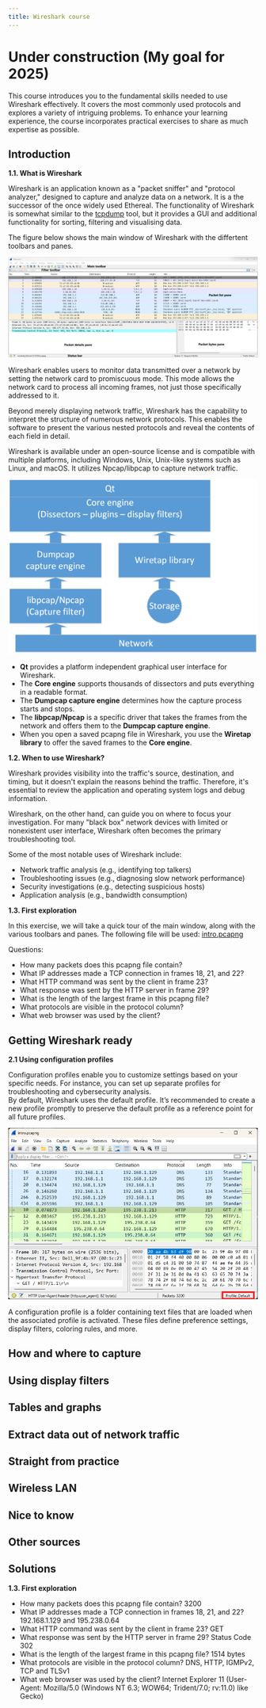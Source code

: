 ```yaml
---
title: Wireshark course
---
```


# Under construction (My goal for 2025)

This course introduces you to the fundamental skills needed to use Wireshark effectively. It covers the most commonly used protocols and explores a variety of intriguing problems. To enhance your learning experience, the course incorporates practical exercises to share as much expertise as possible.   

## Introduction
    
**1.1. What is Wireshark**

Wireshark is an application known as a "packet sniffer" and "protocol analyzer," designed to capture and analyze data on a network. It is a the successor of the once widely used Ethereal. The functionality of Wireshark is somewhat similar to the [tcpdump](https://www.tcpdump.org/) tool, but it provides a GUI and additional functionality for sorting, filtering and visualising data.   

The figure below shows the main window of Wireshark with the differtent toolbars and panes.   

![Success](./assets/main.png)

Wireshark enables users to monitor data transmitted over a network by setting the network card to promiscuous mode. This mode allows the network card to process all incoming frames, not just those specifically addressed to it.  

Beyond merely displaying network traffic, Wireshark has the capability to interpret the structure of numerous network protocols. This enables the software to present the various nested protocols and reveal the contents of each field in detail.   

Wireshark is available under an open-source license and is compatible with multiple platforms, including Windows, Unix, Unix-like systems such as Linux, and macOS. It utilizes Npcap/libpcap to capture network traffic.   

![Success](./assets/visual.png)

* **Qt** provides a platform independent graphical user interface for Wireshark.   
* The **Core engine** supports thousands of dissectors and puts everything in a readable format.   
* The **Dumpcap capture engine** determines how the capture process starts and stops.   
* The **libpcap/Npcap** is a specific driver that takes the frames from the network and offers them to the **Dumpcap capture engine**.   
* When you open a saved pcapng file in Wireshark, you use the **Wiretap library** to offer the saved frames to the **Core engine**.   

**1.2. When to use Wireshark?**

Wireshark provides visibility into the traffic's source, destination, and timing, but it doesn't explain the reasons behind the traffic. Therefore, it's essential to review the application and operating system logs and debug information.   

Wireshark, on the other hand, can guide you on where to focus your investigation. For many "black box" network devices with limited or nonexistent user interface, Wireshark often becomes the primary troubleshooting tool.   

Some of the most notable uses of Wireshark include:

* Network traffic analysis (e.g., identifying top talkers)
* Troubleshooting issues (e.g., diagnosing slow network performance)
* Security investigations (e.g., detecting suspicious hosts)
* Application analysis (e.g., bandwidth consumption)

**1.3. First exploration**

In this exercise, we will take a quick tour of the main window, along with the various toolbars and panes.
The following file will be used: [intro.pcapng](https://www.tomcordemans.net/intro.pcapng) 

Questions:
* How many packets does this pcapng file contain?
* What IP addresses made a TCP connection in frames 18, 21, and 22?
* What HTTP command was sent by the client in frame 23?
* What response was sent by the HTTP server in frame 29?
* What is the length of the largest frame in this pcapng file?
* What protocols are visible in the protocol column?
* What web browser was used by the client?

## Getting Wireshark ready

**2.1 Using configuration profiles**

Configuration profiles enable you to customize settings based on your specific needs. For instance, you can set up separate profiles for troubleshooting and cybersecurity analysis.   
By default, Wireshark uses the default profile. It’s recommended to create a new profile promptly to preserve the default profile as a reference point for all future profiles.

![Success](./assets/default.png)

A configuration profile is a folder containing text files that are loaded when the associated profile is activated. These files define preference settings, display filters, coloring rules, and more.

## How and where to capture

## Using display filters

## Tables and graphs

## Extract data out of network traffic

## Straight from practice

## Wireless LAN

## Nice to know

## Other sources

## Solutions

**1.3. First exploration**
* How many packets does this pcapng file contain? 3200
* What IP addresses made a TCP connection in frames 18, 21, and 22? 192.168.1.129 and 195.238.0.64
* What HTTP command was sent by the client in frame 23? GET
* What response was sent by the HTTP server in frame 29? Status Code 302
* What is the length of the largest frame in this pcapng file? 1514 bytes
* What protocols are visible in the protocol column? DNS, HTTP, IGMPv2, TCP and TLSv1
* What web browser was used by the client? Internet Explorer 11 (User-Agent: Mozilla/5.0 (Windows NT 6.3; WOW64; Trident/7.0; rv:11.0) like Gecko)